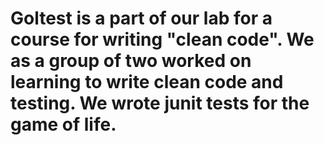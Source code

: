 # Goltest is a part of our lab for a course for writing "clean code". We as a group of two worked on learning to write clean code and testing. We wrote junit tests for the game of life.
